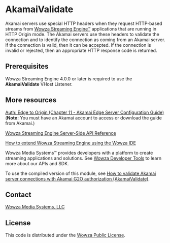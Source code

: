 # AkamaiValidate
Akamai servers use special HTTP headers when they request HTTP-based streams from [Wowza Streaming Engine™](https://www.wowza.com/products/streaming-engine) applications that are running in HTTP Origin mode. The Akamai servers use these headers to validate the connection and to identify the connection as coming from an Akamai server. If the connection is valid, then it can be accepted. If the connection is invalid or rejected, then an appropriate HTTP response code is returned.

## Prerequisites
Wowza Streaming Engine 4.0.0 or later is required to use the **AkamaiValidate** VHost Listener.

## More resources
[Auth: Edge to Origin (Chapter 11 - Akamai Edge Server Configuration Guide)](https://control.akamai.com/dl/customers/other/EDGESERV/ESConfigGuide-Customer.pdf#G11.1119545)
(**Note:** You must have an Akamai account to access or download the guide from Akamai.)

[Wowza Streaming Engine Server-Side API Reference](https://www.wowza.com/resources/serverapi/)

[How to extend Wowza Streaming Engine using the Wowza IDE](https://www.wowza.com/forums/content.php?759-How-to-extend-Wowza-Streaming-Engine-using-the-Wowza-IDE)

Wowza Media Systems™ provides developers with a platform to create streaming applications and solutions. See [Wowza Developer Tools](https://www.wowza.com/resources/developers) to learn more about our APIs and SDK.

To use the compiled version of this module, see [How to validate Akamai server connections with Akamai G2O authorization (AkamaiValidate)](https://www.wowza.com/forums/content.php?651-How-to-validate-Akamai-server-connections-with-Akamai-G2O-authorization-%28VHostListenerAkamaiValidate%29).

## Contact
[Wowza Media Systems, LLC](https://www.wowza.com/contact)

## License
This code is distributed under the [Wowza Public License](https://github.com/WowzaMediaSystems/wse-plugin-akamaivalidate/blob/master/LICENSE.txt).
